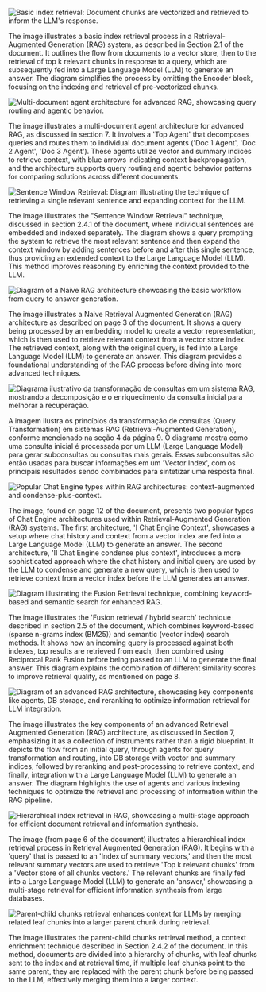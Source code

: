 ![Basic index retrieval: Document chunks are vectorized and retrieved to inform the LLM's response.](./images/image1.png)

The image illustrates a basic index retrieval process in a Retrieval-Augmented Generation (RAG) system, as described in Section 2.1 of the document. It outlines the flow from documents to a vector store, then to the retrieval of top k relevant chunks in response to a query, which are subsequently fed into a Large Language Model (LLM) to generate an answer. The diagram simplifies the process by omitting the Encoder block, focusing on the indexing and retrieval of pre-vectorized chunks.

![Multi-document agent architecture for advanced RAG, showcasing query routing and agentic behavior.](./images/image2.png)

The image illustrates a multi-document agent architecture for advanced RAG, as discussed in section 7. It involves a 'Top Agent' that decomposes queries and routes them to individual document agents ('Doc 1 Agent', 'Doc 2 Agent', 'Doc 3 Agent'). These agents utilize vector and summary indices to retrieve context, with blue arrows indicating context backpropagation, and the architecture supports query routing and agentic behavior patterns for comparing solutions across different documents.

![Sentence Window Retrieval: Diagram illustrating the technique of retrieving a single relevant sentence and expanding context for the LLM.](./images/image3.png)

The image illustrates the "Sentence Window Retrieval" technique, discussed in section 2.4.1 of the document, where individual sentences are embedded and indexed separately. The diagram shows a query prompting the system to retrieve the most relevant sentence and then expand the context window by adding sentences before and after this single sentence, thus providing an extended context to the Large Language Model (LLM). This method improves reasoning by enriching the context provided to the LLM.

![Diagram of a Naive RAG architecture showcasing the basic workflow from query to answer generation.](./images/image4.png)

The image illustrates a Naive Retrieval Augmented Generation (RAG) architecture as described on page 3 of the document. It shows a query being processed by an embedding model to create a vector representation, which is then used to retrieve relevant context from a vector store index. The retrieved context, along with the original query, is fed into a Large Language Model (LLM) to generate an answer. This diagram provides a foundational understanding of the RAG process before diving into more advanced techniques.

![Diagrama ilustrativo da transformação de consultas em um sistema RAG, mostrando a decomposição e o enriquecimento da consulta inicial para melhorar a recuperação.](./images/image5.png)

A imagem ilustra os princípios da transformação de consultas (Query Transformation) em sistemas RAG (Retrieval-Augmented Generation), conforme mencionado na seção 4 da página 9. O diagrama mostra como uma consulta inicial é processada por um LLM (Large Language Model) para gerar subconsultas ou consultas mais gerais. Essas subconsultas são então usadas para buscar informações em um 'Vector Index', com os principais resultados sendo combinados para sintetizar uma resposta final.

![Popular Chat Engine types within RAG architectures: context-augmented and condense-plus-context.](./images/image6.png)

The image, found on page 12 of the document, presents two popular types of Chat Engine architectures used within Retrieval-Augmented Generation (RAG) systems. The first architecture, 'I Chat Engine Context', showcases a setup where chat history and context from a vector index are fed into a Large Language Model (LLM) to generate an answer. The second architecture, 'II Chat Engine condense plus context', introduces a more sophisticated approach where the chat history and initial query are used by the LLM to condense and generate a new query, which is then used to retrieve context from a vector index before the LLM generates an answer.

![Diagram illustrating the Fusion Retrieval technique, combining keyword-based and semantic search for enhanced RAG.](./images/image7.png)

The image illustrates the 'Fusion retrieval / hybrid search' technique described in section 2.5 of the document, which combines keyword-based (sparse n-grams index (BM25)) and semantic (vector index) search methods. It shows how an incoming query is processed against both indexes, top results are retrieved from each, then combined using Reciprocal Rank Fusion before being passed to an LLM to generate the final answer. This diagram explains the combination of different similarity scores to improve retrieval quality, as mentioned on page 8.

![Diagram of an advanced RAG architecture, showcasing key components like agents, DB storage, and reranking to optimize information retrieval for LLM integration.](./images/image8.png)

The image illustrates the key components of an advanced Retrieval Augmented Generation (RAG) architecture, as discussed in Section 7, emphasizing it as a collection of instruments rather than a rigid blueprint. It depicts the flow from an initial query, through agents for query transformation and routing, into DB storage with vector and summary indices, followed by reranking and post-processing to retrieve context, and finally, integration with a Large Language Model (LLM) to generate an answer. The diagram highlights the use of agents and various indexing techniques to optimize the retrieval and processing of information within the RAG pipeline.

![Hierarchical index retrieval in RAG, showcasing a multi-stage approach for efficient document retrieval and information synthesis.](./images/image9.png)

The image (from page 6 of the document) illustrates a hierarchical index retrieval process in Retrieval Augmented Generation (RAG). It begins with a 'query' that is passed to an 'Index of summary vectors,' and then the most relevant summary vectors are used to retrieve 'Top k relevant chunks' from a 'Vector store of all chunks vectors.' The relevant chunks are finally fed into a Large Language Model (LLM) to generate an 'answer,' showcasing a multi-stage retrieval for efficient information synthesis from large databases.

![Parent-child chunks retrieval enhances context for LLMs by merging related leaf chunks into a larger parent chunk during retrieval.](./images/image10.png)

The image illustrates the parent-child chunks retrieval method, a context enrichment technique described in Section 2.4.2 of the document. In this method, documents are divided into a hierarchy of chunks, with leaf chunks sent to the index and at retrieval time, if multiple leaf chunks point to the same parent, they are replaced with the parent chunk before being passed to the LLM, effectively merging them into a larger context.
